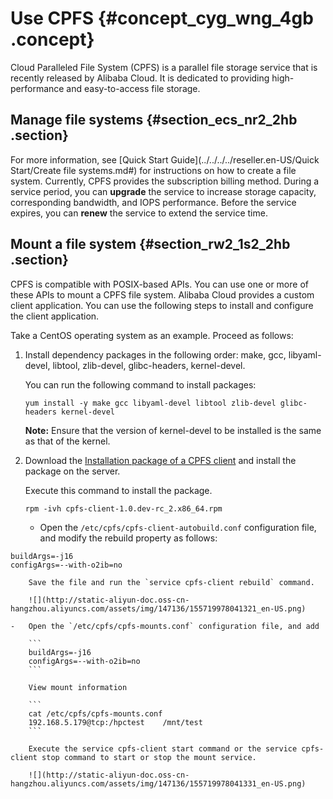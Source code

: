 # Use CPFS {#concept_cyg_wng_4gb .concept}

Cloud Paralleled File System \(CPFS\) is a parallel file storage service that is recently released by Alibaba Cloud. It is dedicated to providing high-performance and easy-to-access file storage.

## Manage file systems {#section_ecs_nr2_2hb .section}

For more information, see [Quick Start Guide](../../../../reseller.en-US/Quick Start/Create file systems.md#) for instructions on how to create a file system. Currently, CPFS provides the subscription billing method. During a service period, you can **upgrade** the service to increase storage capacity, corresponding bandwidth, and IOPS performance. Before the service expires, you can **renew** the service to extend the service time.

## Mount a file system {#section_rw2_1s2_2hb .section}

CPFS is compatible with POSIX-based APIs. You can use one or more of these APIs to mount a CPFS file system. Alibaba Cloud provides a custom client application. You can use the following steps to install and configure the client application.

Take a CentOS operating system as an example. Proceed as follows:

1.  Install dependency packages in the following order: make, gcc, libyaml-devel, libtool, zlib-devel, glibc-headers, kernel-devel.

    You can run the following command to install packages:

    ```
    yum install -y make gcc libyaml-devel libtool zlib-devel glibc-headers kernel-devel
    ```

    **Note:** Ensure that the version of kernel-devel to be installed is the same as that of the kernel.

2.  Download the [Installation package of a CPFS client](http://docs-aliyun.cn-hangzhou.oss.aliyun-inc.com/assets/attach/108096/cn_zh/1553564531232/cpfs-client-1.2.1-centos.x86_64.rpm) and install the package on the server.

    Execute this command to install the package.

    ```
    rpm -ivh cpfs-client-1.0.dev-rc_2.x86_64.rpm
    ```

    -   Open the `/etc/cpfs/cpfs-client-autobuild.conf` configuration file, and modify the rebuild property as follows:

```
buildArgs=-j16
configArgs=--with-o2ib=no
```

        Save the file and run the `service cpfs-client rebuild` command.

        ![](http://static-aliyun-doc.oss-cn-hangzhou.aliyuncs.com/assets/img/147136/155719978041321_en-US.png)

    -   Open the `/etc/cpfs/cpfs-mounts.conf` configuration file, and add

        ```
        buildArgs=-j16
        configArgs=--with-o2ib=no
        ```

        View mount information

        ```
        cat /etc/cpfs/cpfs-mounts.conf
        192.168.5.179@tcp:/hpctest    /mnt/test
        ```

        Execute the service cpfs-client start command or the service cpfs-client stop command to start or stop the mount service.

        ![](http://static-aliyun-doc.oss-cn-hangzhou.aliyuncs.com/assets/img/147136/155719978041331_en-US.png)


